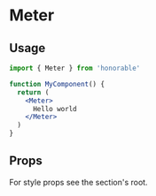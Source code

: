 # Meter

## Usage

```jsx
import { Meter } from 'honorable'

function MyComponent() {
  return (
    <Meter>
      Hello world
    </Meter>
  )
}
```

## Props

For style props see the section's root.
